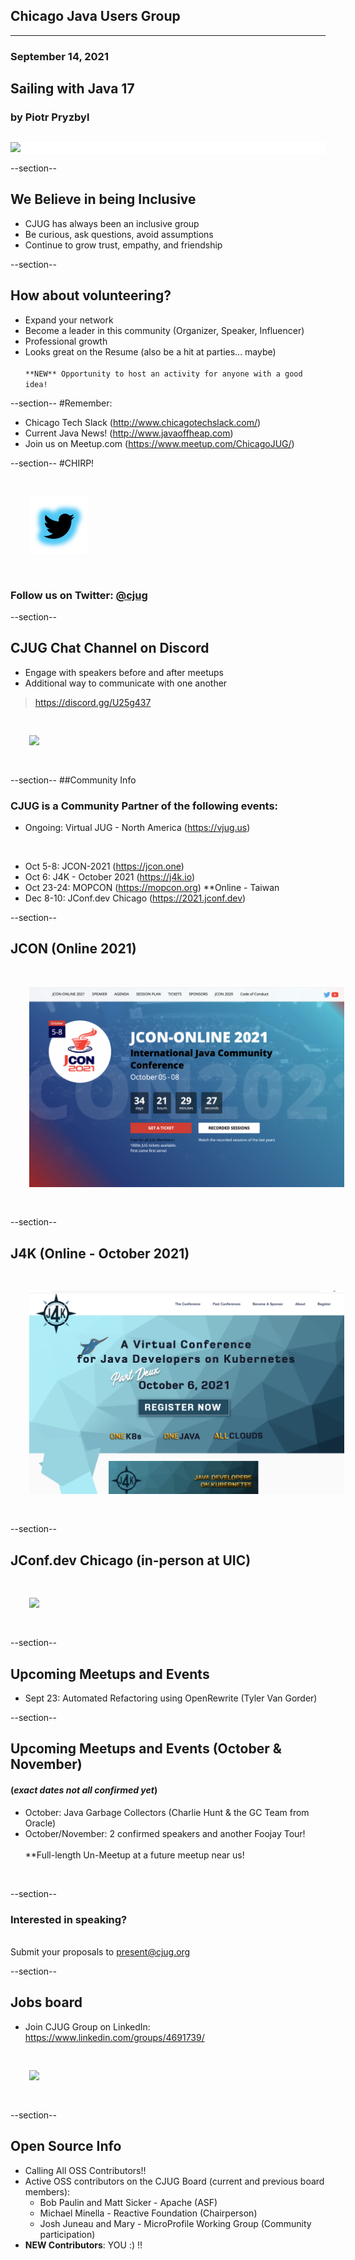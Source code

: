 ## Chicago Java Users Group
---

### September 14, 2021
## Sailing with Java 17
### by Piotr Pryzbyl
<div style="background-color: white; margin-top: 30px;">
	<img src="images/cjug.gif" style="border: none; box-shadow: none;"/>
</div>

--section--
## We Believe in being Inclusive
 * CJUG has always been an inclusive group
 * Be curious, ask questions, avoid assumptions
 * Continue to grow trust, empathy, and friendship

--section--
## How about volunteering?
 * Expand your network
 * Become a leader in this community (Organizer, Speaker, Influencer)
 * Professional growth
 * Looks great on the Resume (also be a hit at parties... maybe)
<br/><br/>
`**NEW** Opportunity to host an activity for anyone with a good idea!`

--section--
#Remember:
 * Chicago Tech Slack (http://www.chicagotechslack.com/)
 * Current Java News! (http://www.javaoffheap.com)
 * Join us on Meetup.com (https://www.meetup.com/ChicagoJUG/)

--section--
#CHIRP!
<br/>

<img src="images/twitterBird.png" style="border:none; box-shadow:none; margin: 30px; background:white;"/>

### Follow us on Twitter: <u>@cjug</u>

--section--
## CJUG Chat Channel on Discord 
* Engage with speakers before and after meetups
* Additional way to communicate with one another

>https://discord.gg/U25g437

<img src="images/cjug-discord-qrcode.png" style="border:none; box-shadow:none; margin: 30px; background:white;"/>

--section--
##Community Info
### CJUG is a Community Partner of the following events:

* Ongoing:  Virtual JUG - North America (https://vjug.us)

<br/>

* Oct 5-8: JCON-2021 (https://jcon.one)
* Oct 6: J4K - October 2021 (https://j4k.io)
* Oct 23-24: MOPCON (https://mopcon.org) **Online - Taiwan 
* Dec 8-10: JConf.dev Chicago (https://2021.jconf.dev)

--section--
## JCON (Online 2021)

<img src="images/jcon-2021.png" style="border:none; box-shadow:none; margin: 30px; background:white;"/>

--section--
## J4K (Online - October 2021)

<img src="images/j4k-2021-oct.png" style="border:none; box-shadow:none; margin: 30px; background:white;"/>

--section--
## JConf.dev Chicago (in-person at UIC)

<img src="images/jConf.dev.chicago_2021.png" style="border:none; box-shadow:none; margin: 30px; background:white;"/>

--section--
## Upcoming Meetups and Events

* Sept 23:  Automated Refactoring using OpenRewrite (Tyler Van Gorder)

--section--
## Upcoming Meetups and Events (October & November)
#### (_exact dates not all confirmed yet_)

* October: Java Garbage Collectors (Charlie Hunt & the GC Team from Oracle)
* October/November: 2 confirmed speakers and another Foojay Tour! 
<br/><br/>
**Full-length Un-Meetup at a future meetup near us!
<br/>
  
--section--
### Interested in speaking? 
<br/>Submit your proposals to present@cjug.org<br/>

--section--

## Jobs board

* Join CJUG Group on LinkedIn:<br/>
 https://www.linkedin.com/groups/4691739/

<img src="images/cjug-linkedinGroup-qrcode.png" style="border:none; box-shadow:none; margin: 30px; background:white;"/>

--section--

## Open Source Info

* Calling All OSS Contributors!!
* Active OSS contributors on the CJUG Board (current and previous board members):
  * Bob Paulin and Matt Sicker - Apache (ASF)
  * Michael Minella - Reactive Foundation (Chairperson)
  * Josh Juneau and Mary - MicroProfile Working Group (Community participation)
* **NEW Contributors**: YOU :) !!
